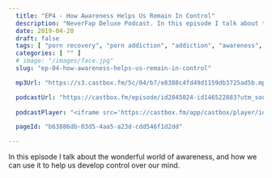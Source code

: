```yaml
---
  title: "EP4 - How Awareness Helps Us Remain In Control"
  description: "NeverFap Deluxe Podcast. In this episode I talk about the wonderful world of awareness."
  date: 2019-04-20
  draft: false
  tags: [ "porn recovery", "porn addiction", "addiction", "awareness", "nofap", "neverfap", "neverfap deluxe", "neverfap basics", "nofap podcast", "neverfap podcast", "neverfap deluxe podcast" ]
  categories: [ "" ]
  # image: "/images/face.jpg"
  slug: "ep-04-how-awareness-helps-us-remain-in-control"

  mp3Url: "https://s3.castbox.fm/5c/04/b7/e8388c4fd49d1159db3725ad5b.mp3"

  podcastUrl: "https://castbox.fm/episode/id2045024-id146522883?utm_source=podcaster&utm_medium=dlink&utm_campaign=e_146522883&utm_content=EP4%20-%20How%20Awareness%20Helps%20Us%20Remain%20In%20Control-CastBox_FM"
  
  podcastPlayer: "<iframe src='https://castbox.fm/app/castbox/player/id2045024/id146522883?v=4.1.190428&autoplay=0' frameborder='0' width='100%' height='300'></iframe>"

  pageId: "b63886db-03d5-4aa5-a23d-cdd546f1d2dd"

---
```


In this episode I talk about the wonderful world of awareness, and how we can use it to help us develop control over our mind.